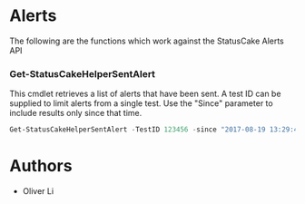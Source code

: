 # Alerts

The following are the functions which work against the StatusCake Alerts API

### Get-StatusCakeHelperSentAlert
This cmdlet retrieves a list of alerts that have been sent. A test ID can be supplied to limit alerts from a single test. Use the "Since" parameter to include results only since that time.

```powershell
Get-StatusCakeHelperSentAlert -TestID 123456 -since "2017-08-19 13:29:49"
```

# Authors
- Oliver Li